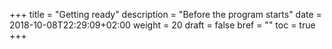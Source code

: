 +++
title = "Getting ready"
description = "Before the program starts"
date = 2018-10-08T22:29:09+02:00
weight = 20
draft = false
bref = ""
toc = true
+++
